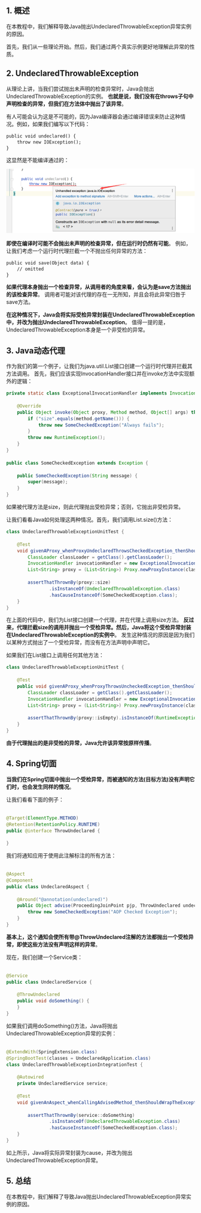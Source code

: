 ## 1. 概述

在本教程中，我们解释导致Java抛出UndeclaredThrowableException异常实例的原因。

首先，我们从一些理论开始。然后，我们通过两个真实示例更好地理解此异常的性质。

## 2. UndeclaredThrowableException

从理论上讲，当我们尝试抛出未声明的检查异常时，Java会抛出UndeclaredThrowableException的实例。
**也就是说，我们没有在throws子句中声明检查的异常，但我们在方法体中抛出了该异常**。

有人可能会认为这是不可能的，因为Java编译器会通过编译错误来防止这种情况。例如，如果我们编写以下代码：

```text
public void undeclared() {
    throw new IOException();
}
```

这显然是不能编译通过的：

<img src="../assets/img.png">

**即使在编译时可能不会抛出未声明的检查异常，但在运行时仍然有可能**。
例如，让我们考虑一个运行时代理拦截一个不抛出任何异常的方法：

```text
public void save(Object data) {
    // omitted
}
```

**如果代理本身抛出一个检查异常，从调用者的角度来看，会认为是save方法抛出的该检查异常**。
调用者可能对该代理的存在一无所知，并且会将此异常归咎于save方法。

**在这种情况下，Java会将实际受检异常封装在UndeclaredThrowableException中，并改为抛出UndeclaredThrowableException**。
值得一提的是，UndeclaredThrowableException本身是一个非受检的异常。

## 3. Java动态代理

作为我们的第一个例子，让我们为java.util.List接口创建一个运行时代理并拦截其方法调用。
首先，我们应该实现InvocationHandler接口并在invoke方法中实现额外的逻辑：

```java
private static class ExceptionalInvocationHandler implements InvocationHandler {

    @Override
    public Object invoke(Object proxy, Method method, Object[] args) throws Throwable {
        if ("size".equals(method.getName())) {
            throw new SomeCheckedException("Always fails");
        }
        throw new RuntimeException();
    }
}

public class SomeCheckedException extends Exception {

    public SomeCheckedException(String message) {
        super(message);
    }
}
```

如果被代理方法是size，则此代理抛出受检异常；否则，它抛出非受检异常。

让我们看看Java如何处理这两种情况。首先，我们调用List.size()方法：

```java
class UndeclaredThrowableExceptionUnitTest {

    @Test
    void givenAProxy_whenProxyUndeclaredThrowsCheckedException_thenShouldBeWrapped() {
        ClassLoader classLoader = getClass().getClassLoader();
        InvocationHandler invocationHandler = new ExceptionalInvocationHandler();
        List<String> proxy = (List<String>) Proxy.newProxyInstance(classLoader, new Class[]{List.class}, invocationHandler);

        assertThatThrownBy(proxy::size)
                .isInstanceOf(UndeclaredThrowableException.class)
                .hasCauseInstanceOf(SomeCheckedException.class);
    }
}
```

在上面的代码中，我们为List接口创建一个代理，并在代理上调用size方法。
**反过来，代理拦截size的调用并抛出一个受检异常。然后，Java将这个受检异常封装在UndeclaredThrowableException的实例中**。
发生这种情况的原因是因为我们以某种方式抛出了一个受检异常，而没有在方法声明中声明它。

如果我们在List接口上调用任何其他方法：

```java
class UndeclaredThrowableExceptionUnitTest {

    @Test
    public void givenAProxy_whenProxyThrowsUncheckedException_thenShouldBeThrownAsIs() {
        ClassLoader classLoader = getClass().getClassLoader();
        InvocationHandler invocationHandler = new ExceptionalInvocationHandler();
        List<String> proxy = (List<String>) Proxy.newProxyInstance(classLoader, new Class[]{List.class}, invocationHandler);

        assertThatThrownBy(proxy::isEmpty).isInstanceOf(RuntimeException.class);
    }
}
```

**由于代理抛出的是非受检的异常，Java允许该异常按原样传播**。

## 4. Spring切面

**当我们在Spring切面中抛出一个受检异常，而被通知的方法(目标方法)没有声明它们时，也会发生同样的情况**。

让我们看看下面的例子：

```java

@Target(ElementType.METHOD)
@Retention(RetentionPolicy.RUNTIME)
public @interface ThrowUndeclared {

}
```

我们将通知应用于使用此注解标注的所有方法：

```java

@Aspect
@Component
public class UndeclaredAspect {

    @Around("@annotation(undeclared)")
    public Object advise(ProceedingJoinPoint pjp, ThrowUndeclared undeclared) throws Throwable {
        throw new SomeCheckedException("AOP Checked Exception");
    }
}
```

**基本上，这个通知会使所有带@ThrowUndeclared注解的方法都抛出一个受检异常，即使这些方法没有声明这样的异常**。

现在，我们创建一个Service类：

```java

@Service
public class UndeclaredService {

    @ThrowUndeclared
    public void doSomething() {
    }
}
```

如果我们调用doSomething()方法，Java将抛出UndeclaredThrowableException异常的实例：

```java

@ExtendWith(SpringExtension.class)
@SpringBootTest(classes = UndeclaredApplication.class)
class UndeclaredThrowableExceptionIntegrationTest {

    @Autowired
    private UndeclaredService service;

    @Test
    void givenAnAspect_whenCallingAdvisedMethod_thenShouldWrapTheException() {

        assertThatThrownBy(service::doSomething)
                .isInstanceOf(UndeclaredThrowableException.class)
                .hasCauseInstanceOf(SomeCheckedException.class);
    }
}
```

如上所示，Java将实际异常封装为cause，并改为抛出UndeclaredThrowableException异常。

## 5. 总结

在本教程中，我们解释了导致Java抛出UndeclaredThrowableException异常实例的原因。